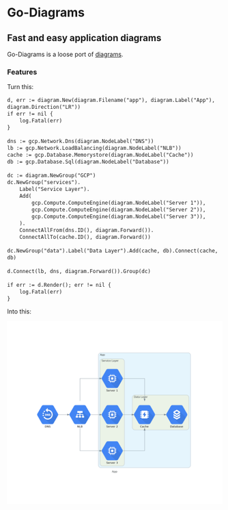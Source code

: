 # Go-Diagrams

## Fast and easy application diagrams

Go-Diagrams is a loose port of [diagrams](https://github.com/mingrammer/diagrams).

### Features

Turn this:

```golang
d, err := diagram.New(diagram.Filename("app"), diagram.Label("App"), diagram.Direction("LR"))
if err != nil {
    log.Fatal(err)
}

dns := gcp.Network.Dns(diagram.NodeLabel("DNS"))
lb := gcp.Network.LoadBalancing(diagram.NodeLabel("NLB"))
cache := gcp.Database.Memorystore(diagram.NodeLabel("Cache"))
db := gcp.Database.Sql(diagram.NodeLabel("Database"))

dc := diagram.NewGroup("GCP")
dc.NewGroup("services").
    Label("Service Layer").
    Add(
        gcp.Compute.ComputeEngine(diagram.NodeLabel("Server 1")),
        gcp.Compute.ComputeEngine(diagram.NodeLabel("Server 2")),
        gcp.Compute.ComputeEngine(diagram.NodeLabel("Server 3")),
    ).
    ConnectAllFrom(dns.ID(), diagram.Forward()).
    ConnectAllTo(cache.ID(), diagram.Forward())

dc.NewGroup("data").Label("Data Layer").Add(cache, db).Connect(cache, db)

d.Connect(lb, dns, diagram.Forward()).Group(dc)

if err := d.Render(); err != nil {
    log.Fatal(err)
}
```

Into this:

![app-diagram](images/app-diagram.png)
